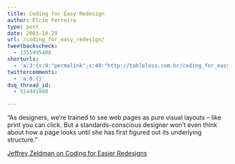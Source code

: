```yaml
---
title: Coding for Easy Redesign
author: Elcio Ferreira
type: post
date: 2003-10-29
url: /coding_for_easy_redesign/
tweetbackscheck:
  - 1355995408
shorturls:
  - 'a:3:{s:9:"permalink";s:48:"http://tableless.com.br/coding_for_easy_redesign";s:7:"tinyurl";s:26:"http://tinyurl.com/4y9lzqu";s:4:"isgd";s:19:"http://is.gd/H6wIlJ";}'
twittercomments:
  - 'a:0:{}'
dsq_thread_id:
  - 514441988

---
```

&#8220;As designers, we&#8217;re trained to see web pages as pure visual layouts &#8211; like print you can click. But a standards-conscious designer won&#8217;t even think about how a page looks until she has first figured out its underlying structure.&#8221;
              
[Jeffrey Zeldman on Coding for Easier Redesigns][1]

 [1]: http://www.macromedia.com/newsletters/edge/october2003/index.html?sectionIndex=1&trackingid=OMN_AAJT